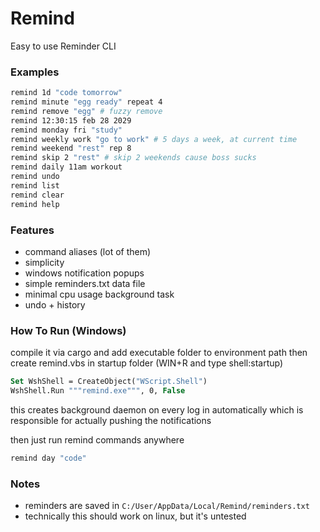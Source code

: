 # Remind
Easy to use Reminder CLI

### Examples
``` bash
remind 1d "code tomorrow"
remind minute "egg ready" repeat 4
remind remove "egg" # fuzzy remove
remind 12:30:15 feb 28 2029
remind monday fri "study"
remind weekly work "go to work" # 5 days a week, at current time
remind weekend "rest" rep 8
remind skip 2 "rest" # skip 2 weekends cause boss sucks
remind daily 11am workout
remind undo
remind list
remind clear
remind help
```

### Features
- command aliases (lot of them)
- simplicity
- windows notification popups
- simple reminders.txt data file
- minimal cpu usage background task
- undo + history

### How To Run (Windows)
compile it via cargo and add executable folder to environment path
then create remind.vbs in startup folder (WIN+R and type shell:startup)
``` vb
Set WshShell = CreateObject("WScript.Shell")
WshShell.Run """remind.exe""", 0, False
```
this creates background daemon on every log in automatically
which is responsible for actually pushing the notifications

then just run remind commands anywhere
``` bash
remind day "code"
```

### Notes
- reminders are saved in `C:/User/AppData/Local/Remind/reminders.txt`
- technically this should work on linux, but it's untested